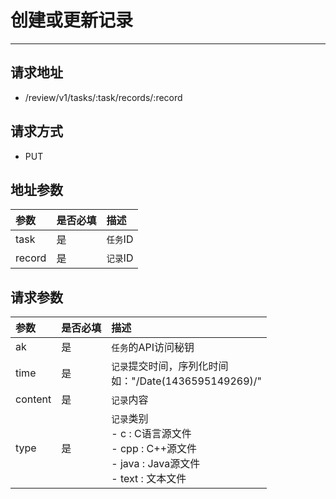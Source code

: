 # 创建或更新记录

---

## 请求地址

- /review/v1/tasks/:task/records/:record

## 请求方式

- PUT

## 地址参数

| 参数   | 是否必填 | 描述     |
| :----- | :------- | :------- |
| task   | 是       | `任务`ID |
| record | 是       | `记录`ID |

##  请求参数

| 参数    | 是否必填 | 描述                                                         |
| :------ | :------- | :----------------------------------------------------------- |
| ak      | 是       | `任务`的API访问秘钥                                          |
| time    | 是       | `记录`提交时间，序列化时间<br>&#9;如："\/Date(1436595149269)\/" |
| content | 是       | `记录`内容                                                   |
| type    | 是       | `记录`类别 <br>&#9;- c : C语言源文件 <br>&#9;- cpp : C++源文件 <br>&#9;- java : Java源文件 <br>&#9;- text : 文本文件 |